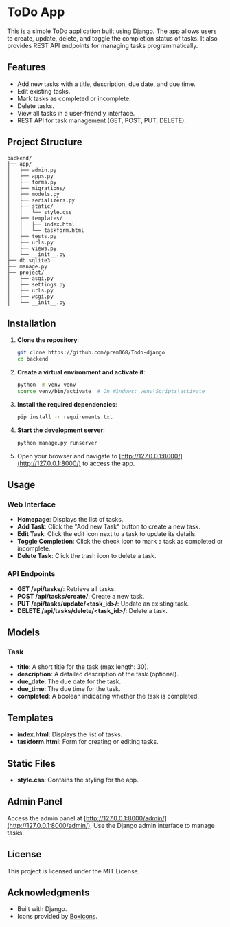 # ToDo App

This is a simple ToDo application built using Django. The app allows users to create, update, delete, and toggle the completion status of tasks. It also provides REST API endpoints for managing tasks programmatically.

## Features

- Add new tasks with a title, description, due date, and due time.
- Edit existing tasks.
- Mark tasks as completed or incomplete.
- Delete tasks.
- View all tasks in a user-friendly interface.
- REST API for task management (GET, POST, PUT, DELETE).

## Project Structure

```
backend/
├── app/
│   ├── admin.py
│   ├── apps.py
│   ├── forms.py
│   ├── migrations/
│   ├── models.py
│   ├── serializers.py
│   ├── static/
│   │   └── style.css
│   ├── templates/
│   │   ├── index.html
│   │   └── taskform.html
│   ├── tests.py
│   ├── urls.py
│   ├── views.py
│   └── __init__.py
├── db.sqlite3
├── manage.py
├── project/
│   ├── asgi.py
│   ├── settings.py
│   ├── urls.py
│   ├── wsgi.py
│   └── __init__.py
```

## Installation

1. **Clone the repository**:
   ```bash
   git clone https://github.com/prem068/Todo-django
   cd backend
   ```

2. **Create a virtual environment and activate it**:
   ```bash
   python -m venv venv
   source venv/bin/activate  # On Windows: venv\Scripts\activate
   ```

3. **Install the required dependencies**:
   ```bash
   pip install -r requirements.txt
   ```

4. **Start the development server**:
   ```bash
   python manage.py runserver
   

6. Open your browser and navigate to [http://127.0.0.1:8000/](http://127.0.0.1:8000/) to access the app.

## Usage

### Web Interface
- **Homepage**: Displays the list of tasks.
- **Add Task**: Click the "Add new Task" button to create a new task.
- **Edit Task**: Click the edit icon next to a task to update its details.
- **Toggle Completion**: Click the check icon to mark a task as completed or incomplete.
- **Delete Task**: Click the trash icon to delete a task.

### API Endpoints
- **GET /api/tasks/**: Retrieve all tasks.
- **POST /api/tasks/create/**: Create a new task.
- **PUT /api/tasks/update/<task_id>/**: Update an existing task.
- **DELETE /api/tasks/delete/<task_id>/**: Delete a task.

## Models

### Task
- **title**: A short title for the task (max length: 30).
- **description**: A detailed description of the task (optional).
- **due_date**: The due date for the task.
- **due_time**: The due time for the task.
- **completed**: A boolean indicating whether the task is completed.

## Templates

- **index.html**: Displays the list of tasks.
- **taskform.html**: Form for creating or editing tasks.

## Static Files

- **style.css**: Contains the styling for the app.

## Admin Panel

Access the admin panel at [http://127.0.0.1:8000/admin/](http://127.0.0.1:8000/admin/). Use the Django admin interface to manage tasks.

## License

This project is licensed under the MIT License.

## Acknowledgments

- Built with Django.
- Icons provided by [Boxicons](https://boxicons.com/).